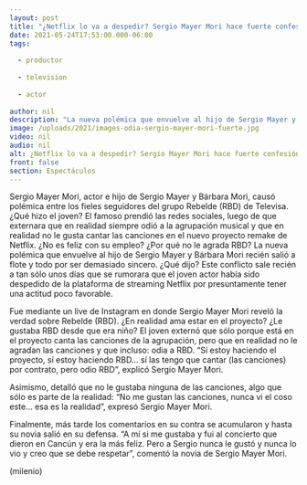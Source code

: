 ```yaml
---
layout: post
title: "¿Netflix lo va a despedir? Sergio Mayer Mori hace fuerte confesión de odio sobre 'RBD'"
date: 2021-05-24T17:53:00.000-06:00
tags:
  
  - productor
  
  - television
  
  - actor
  
author: nil
description: "La nueva polémica que envuelve al hijo de Sergio Mayer y Bárbara Mori recién salió a flote y todo por ser demasiado sincero. ¿Qué dijo? Te contamos la forma en la que opinó de Rebelde (RBD). "
image: /uploads/2021/images-odia-sergio-mayer-mori-fuerte.jpg
video: nil
audio: nil
alt: ¿Netflix lo va a despedir? Sergio Mayer Mori hace fuerte confesión de odio sobre 'RBD'
front: false
section: Espectáculos
---
```


Sergio Mayer Mori, actor e hijo de Sergio Mayer y Bárbara Mori, causó polémica entre los fieles seguidores del grupo Rebelde (RBD) de Televisa. ¿Qué hizo el joven? El famoso prendió las redes sociales, luego de que externara que en realidad siempre odió a la agrupación musical y que en realidad no le gusta cantar las canciones en el nuevo proyecto remake de Netflix. ¿No es feliz con su empleo? ¿Por qué no le agrada RBD? La nueva polémica que envuelve al hijo de Sergio Mayer y Bárbara Mori recién salió a flote y todo por ser demasiado sincero. ¿Qué dijo? Este conflicto sale recién a tan sólo unos días que se rumorara que el joven actor había sido despedido de la plataforma de streaming Netflix por presuntamente tener una actitud poco favorable. 

Fue mediante un live de Instagram en donde Sergio Mayer Mori reveló la verdad sobre Rebelde (RBD). ¿En realidad ama estar en el proyecto? ¿Le gustaba RBD desde que era niño? El joven externó que sólo porque está en el proyecto canta las canciones de la agrupación, pero que en realidad no le agradan las canciones y que incluso: odia a RBD. “Sí estoy haciendo el proyecto, sí estoy haciendo RBD… sí las tengo que cantar (las canciones) por contrato, pero odio RBD”, explicó Sergio Mayer Mori. 

Asimismo, detalló que no le gustaba ninguna de las canciones, algo que sólo es parte de la realidad: “No me gustan las canciones, nunca vi el coso este… esa es la realidad”, expresó Sergio Mayer Mori. 

Finalmente, más tarde los comentarios en su contra se acumularon y hasta su novia salió en su defensa. “A mí si me gustaba y fui al concierto que dieron en Cancún y era la más feliz. Pero a Sergio nunca le gustó y nunca lo vio y creo que se debe respetar”, comentó la novia de Sergio Mayer Mori. 

(milenio)